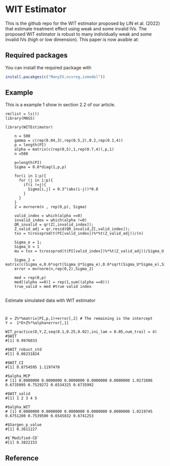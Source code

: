 # WIT Estimator

This is the github repo for the WIT estimator proposed by LIN et al. (2022) that estimate treatment effect using weak and some invalid IVs. The proposed WIT estimator is robust to many individually weak and some invalid IVs (high or low dimension). This paper is now avaible at: 

## Required packages 

You can install the required package with 

``` r
install.pacakges(c("ManyIV,ncvreg,ivmodel"))
```


## Example

This is a example 1 show in section 2.2 of our article. 

```{r example}
rm(list = ls())
library(MASS)

library(WITEstimator)

    n = 500
    gamma = c(rep(0.04,3),rep(0.5,2),0.2,rep(0.1,4))
    p = length(PI)
    alpha = matrix(c(rep(0,5),1,rep(0.7,4)),p,1)
    n =500
  
    p=length(PI)
    Sigma = 0.8*diag(1,p,p)
    
    for(i in 1:p){
      for (j in 1:p){
        if(i !=j){
          Sigma[i,j] = 0.3^(abs(i-j))*0.8
        }
      }
    }
    Z = mvrnorm(n , rep(0,p), Sigma)
    
    valid_index = which(alpha ==0)
    invalid_index = which(alpha !=0)
    QR_invalid = qr(Z[,invalid_index]);
    Z_valid_adj = qr.resid(QR_invalid,Z[,valid_index]);
    txx = tcrossprod(t(PI[valid_index])%*%t(Z_valid_adj))/(n)
    
    Sigma_e = 1;
    Sigma_U = 1
    mu = txx = tcrossprod(t(PI[valid_index])%*%t(Z_valid_adj))/Sigma_U
    
    Sigma_2 = matrix(c(Sigma_e,0.6*sqrt(Sigma_U*Sigma_e),0.6*sqrt(Sigma_U*Sigma_e),Sigma_U),2,2)
    error = mvrnorm(n,rep(0,2),Sigma_2)
    
    med = rep(0,p)
    med[(alpha ==0)] = rep(1,sum((alpha ==0)))
    true_valid = med #true valid index
    

```


Estimate simulated data with WIT estimator 
```{r}
    
    
D = Z%*%matrix(PI,p,1)+error[,2] # The remaining is the intercept
Y =  1*D+Z%*%alpha+error[,1]

WIT_practice(D,Y,Z,seq(0.1,0.25,0.02),ini_lam = 0.05,num_trail = 4)
#$WIT
#[1] 0.9976033

#$WIT_robust_std
#[1] 0.06231824

#$WIT_CI
#[1] 0.8754595 1.1197470

#$alpha_MCP
# [1] 0.0000000 0.0000000 0.0000000 0.0000000 0.0000000 1.0172806 0.6735095 0.7529272 0.6534325 0.6735992

#$WIT_valid
#[1] 1 2 3 4 5

#$alpha_WIT
# [1] 0.0000000 0.0000000 0.0000000 0.0000000 0.0000000 1.0219745 0.6751280 0.7539500 0.6545832 0.6741253

#$Sargen_p_value
#[1] 0.3611227

#$`Modified-CD`
#[1] 0.3822153
```


## Reference 

